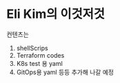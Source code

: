 
# Eli Kim의 이것저것

컨텐츠는
1. shellScrips
2. Terraform codes
3. K8s test 용 yaml
4. GitOps용 yaml
등등 추가해 나갈 예정
